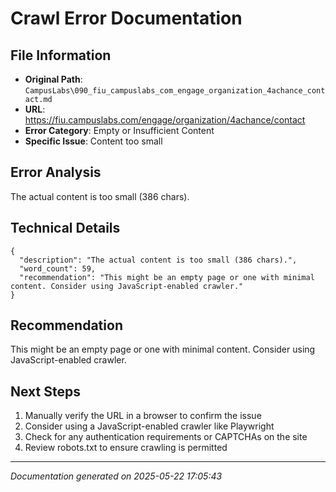# Crawl Error Documentation

## File Information
- **Original Path**: `CampusLabs\090_fiu_campuslabs_com_engage_organization_4achance_contact.md`
- **URL**: https://fiu.campuslabs.com/engage/organization/4achance/contact
- **Error Category**: Empty or Insufficient Content
- **Specific Issue**: Content too small

## Error Analysis
The actual content is too small (386 chars).

## Technical Details
```
{
  "description": "The actual content is too small (386 chars).",
  "word_count": 59,
  "recommendation": "This might be an empty page or one with minimal content. Consider using JavaScript-enabled crawler."
}
```

## Recommendation
This might be an empty page or one with minimal content. Consider using JavaScript-enabled crawler.

## Next Steps
1. Manually verify the URL in a browser to confirm the issue
2. Consider using a JavaScript-enabled crawler like Playwright
3. Check for any authentication requirements or CAPTCHAs on the site
4. Review robots.txt to ensure crawling is permitted

---
*Documentation generated on 2025-05-22 17:05:43*
